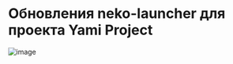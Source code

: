 # Обновления neko-launcher для проекта Yami Project

![image](https://github.com/michitta/updates-neko-launcher-yami/assets/17436886/52ac8813-c0c6-48de-b8f0-2cc923ca1734)
